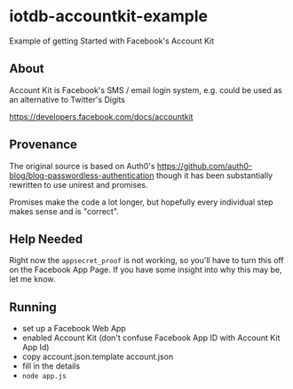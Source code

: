 # iotdb-accountkit-example
Example of getting Started with Facebook's Account Kit

## About
Account Kit is Facebook's SMS / email login system,
e.g. could be used as an alternative to Twitter's Digits

https://developers.facebook.com/docs/accountkit

## Provenance

The original source is based on Auth0's 
https://github.com/auth0-blog/blog-passwordless-authentication
though it has been substantially rewritten to use unirest
and promises.

Promises make the code a lot longer, but hopefully every individual
step makes sense and is "correct".

## Help Needed

Right now the `appsecret_proof` is not working, so you'll have to
turn this off on the Facebook App Page. If you have some
insight into why this may be, let me know.

## Running

* set up a Facebook Web App
* enabled Account Kit (don't confuse Facebook App ID with Account Kit App Id)
* copy account.json.template account.json
* fill in the details
* `node app.js`
